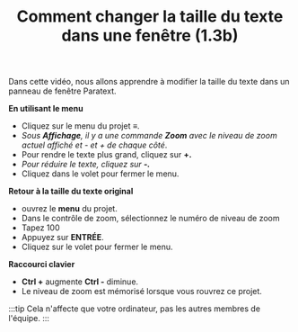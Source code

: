 ﻿---
title:  Comment changer la taille du texte dans une fenêtre (1.3b)
---

Dans cette vidéo, nous allons apprendre à modifier la taille du texte dans un panneau de fenêtre Paratext.

**En utilisant le menu**

-   Cliquez sur le menu du projet ≡.
   -  *Sous **Affichage**, il y a une commande **Zoom** avec le niveau de zoom actuel affiché et - et + de chaque côté*.
-   Pour rendre le texte plus grand, cliquez sur **+.**
   -  *Pour réduire le texte, cliquez sur **-.*** 
-   Cliquez dans le volet pour fermer le menu.

**Retour à la taille du texte original**

-   ouvrez le **menu** du projet.
-   Dans le contrôle de zoom, sélectionnez le numéro de niveau de zoom
-   Tapez 100
-   Appuyez sur **ENTRÉE**.
-   Cliquez sur le volet pour fermer le menu.

**Raccourci clavier**

-   **Ctrl +** augmente **Ctrl -** diminue.
   -  Le niveau de zoom est mémorisé lorsque vous rouvrez ce projet.

:::tip
Cela n'affecte que votre ordinateur, pas les autres membres de l'équipe.
:::
